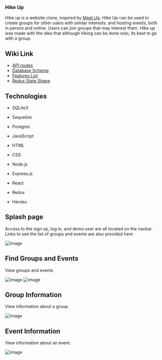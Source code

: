 ### Hike Up

Hike up is a website clone, inspired by [Meet Up](https://www.meetup.com/). Hike Up can be used to create groups for other users with similar interests. and hosting events, both in person and online. Users can join groups that may interest them. Hike up was made with the idea that although hiking can be done solo, its best to go with a group. 

## Wiki Link
- [API routes](https://github.com//E-F-III/aA-project-Meetup-clone/wiki/API-Routes)
- [Database Schema](https://github.com//E-F-III/aA-project-Meetup-clone/wiki/Database-Schema)
- [Features List](https://github.com//E-F-III/aA-project-Meetup-clone/wiki/Features-List)
- [Redux State Shape](https://github.com//E-F-III/aA-project-Meetup-clone/wiki/Redux-State-Shape)

## Technologies
- SQLite3
- Sequelize
- Postgres

- JavaScript
- HTML
- CSS

- Node.js
- Express.js
- React
- Redux

- Heroku

## Splash page

Access to the sign up, log in, and demo user are all located on the navbar.
Links to see the list of groups and events are also provided here

![image](https://user-images.githubusercontent.com/75222415/187095525-1c804477-4d7e-464e-9a5d-83b2e279d08f.png)

## Find Groups and Events

View groups and events 

![image](https://user-images.githubusercontent.com/75222415/187095399-484cb17b-2504-48d2-a1da-311c76a53a17.png)
![image](https://user-images.githubusercontent.com/75222415/187095400-ff5c9fc0-fb38-4b97-9b5d-0dc590af4931.png)

## Group Information

View information about a group. 

![image](https://user-images.githubusercontent.com/75222415/187095437-c1b64dfe-5a9a-4695-8ca4-a6a946797636.png)

## Event Information

View information about an event.

![image](https://user-images.githubusercontent.com/75222415/187095480-ee670a11-4aaa-4bbc-bd6b-6743af46def8.png)

